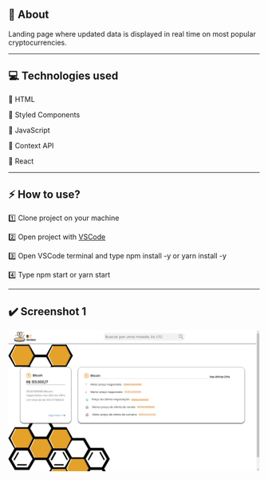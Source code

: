 ## :memo: About
Landing page where updated data is displayed in real time on most popular cryptocurrencies.

<hr>

## :computer: Technologies used

:pushpin: HTML

:pushpin: Styled Components

:pushpin: JavaScript

:pushpin: Context API

:pushpin: React

<hr>

## :zap: How to use?
:one: Clone project on your machine

:two: Open project with [VSCode](https://code.visualstudio.com/download)

:three: Open VSCode terminal and type npm install -y or yarn install -y

:four: Type npm start or yarn start

<hr>

## :heavy_check_mark: Screenshot 1
<div align="center">
    <img src="./assets-readme/screenshot-desktop.png"/>
</div>